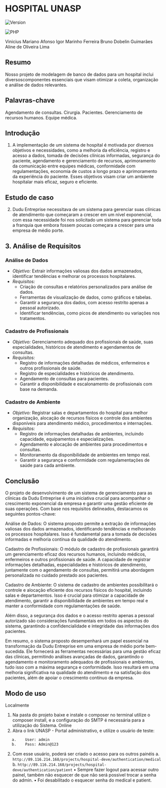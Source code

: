 # HOSPITAL UNASP

![Version](https://img.shields.io/badge/Version-1.0.0-brightgreen)

![PHP](https://img.shields.io/badge/PHP-8.0%2B-blue)

Vinicius Mariano Afonso
Igor Marinho Ferreira
Bruno Dobelin Guimarães
Aline de Oliveira Lima

## Resumo
Nosso projeto de modelagem de banco de dados para um hospital inclui diversoscomponentes essenciais que visam otimizar a coleta, organização e análise de dados relevantes.

## Palavras-chave
Agendamento de consultas. Cirurgia. Pacientes. Gerenciamento de recursos humanos. Equipe médica.

## Introdução 
1. A implementação de um sistema de hospital é motivada por diversos objetivos e necessidades, como a melhoria da eficiência, registro e acesso a dados, tomada de decisões clínicas informadas, segurança do paciente, agendamento e gerenciamento de recursos, aprimoramento da comunicação entre equipes médicas, conformidade com regulamentações, economia de custos a longo prazo e aprimoramento da experiência do paciente. Esses objetivos visam criar um ambiente hospitalar mais eficaz, seguro e eficiente.

## Estudo de caso
2. Dudu Entreprise necessitava de um sistema para gerenciar suas clínicas de atendimento que começaram a crescer em um nível exponencial, com essa necessidade foi nos solicitado um sistema para gerenciar toda a franquia que embora fossem poucas começara a crescer para uma empresa de médio porte.

## 3. Análise de Requisitos

### Análise de Dados
- *Objetivo:* Extrair informações valiosas dos dados armazenados, identificar tendências e melhorar os processos hospitalares.
- *Requisitos:*
  - Criação de consultas e relatórios personalizados para análise de dados.
  - Ferramentas de visualização de dados, como gráficos e tabelas.
  - Garantir a segurança dos dados, com acesso restrito apenas a pessoal autorizado.
  - Identificar tendências, como picos de atendimento ou variações nos tratamentos.

### Cadastro de Profissionais
- *Objetivo:* Gerenciamento adequado dos profissionais de saúde, suas especialidades, históricos de atendimento e agendamentos de consultas.
- *Requisitos:*
  - Registro de informações detalhadas de médicos, enfermeiros e outros profissionais de saúde.
  - Registro de especialidades e históricos de atendimento.
  - Agendamento de consultas para pacientes.
  - Garantir a disponibilidade e escalonamento de profissionais com base na demanda.

### Cadastro de Ambiente
- *Objetivo:* Registrar salas e departamentos do hospital para melhor organização, alocação de recursos físicos e controle dos ambientes disponíveis para atendimento médico, procedimentos e internações.
- *Requisitos:*
  - Registro de informações detalhadas de ambientes, incluindo capacidade, equipamentos e especializações.
  - Agendamento e alocação de ambientes para procedimentos e consultas.
  - Monitoramento da disponibilidade de ambientes em tempo real.
  - Garantir a segurança e conformidade com regulamentações de saúde para cada ambiente.

## Conclusão
O projeto de desenvolvimento de um sistema de gerenciamento para as clínicas da Dudu Entreprise é uma iniciativa crucial para acompanhar o crescimento exponencial da empresa e garantir uma gestão eficiente de suas operações. Com base nos requisitos delineados, destacamos os seguintes pontos-chave:

Análise de Dados: O sistema proposto permite a extração de informações valiosas dos dados armazenados, identificando tendências e melhorando os processos hospitalares. Isso é fundamental para a tomada de decisões informadas e melhoria contínua da qualidade do atendimento.

Cadastro de Profissionais: O módulo de cadastro de profissionais garantirá um gerenciamento eficaz dos recursos humanos, incluindo médicos, enfermeiros e outros profissionais de saúde. A capacidade de registrar informações detalhadas, especialidades e históricos de atendimento, juntamente com o agendamento de consultas, permitirá uma abordagem personalizada no cuidado prestado aos pacientes.

Cadastro de Ambiente: O sistema de cadastro de ambientes possibilitará o controle e alocação eficiente dos recursos físicos do hospital, incluindo salas e departamentos. Isso é crucial para otimizar a capacidade de atendimento, garantir a disponibilidade de ambientes em tempo real e manter a conformidade com regulamentações de saúde.

Além disso, a segurança dos dados e o acesso restrito apenas a pessoal autorizado são considerações fundamentais em todos os aspectos do sistema, garantindo a confidencialidade e integridade das informações dos pacientes.

Em resumo, o sistema proposto desempenhará um papel essencial na transformação da Dudu Entreprise em uma empresa de médio porte bem-sucedida. Ele fornecerá as ferramentas necessárias para uma gestão eficaz das clínicas, permitindo análises avançadas de dados, garantindo o agendamento e monitoramento adequados de profissionais e ambientes, tudo isso com a máxima segurança e conformidade. Isso resultará em uma melhoria significativa na qualidade do atendimento e na satisfação dos pacientes, além de apoiar o crescimento contínuo da empresa.

## Modo de uso
Localmente
   1.	Na pasta do projeto baixe e instale o composer no terminal utilize o composer install, e a configuração do SMTP é necessária para a utilização do Sistema.
Online
   1.	Abra o link UNASP - Portal administrativo, e utilize o usuário de teste:
   ```bash
      a.	User: admin
      b.	Pass: Admin@123
   ```
   2.	Com esse usuário, poderá ser criado o acesso para os outros painéis 
      a.	`http://89.116.214.168/projects/hospital-deve/authentication/medical`
      b.	`http://89.116.214.168/projects/hospital-deve/authentication/patient`
   •	Sempre fazer logout para acessar outro painel, também não esquecer de que não será possivel trocar a senha do admin.
   •	Foi desabilitado o esquecer senha do medical e patient.
